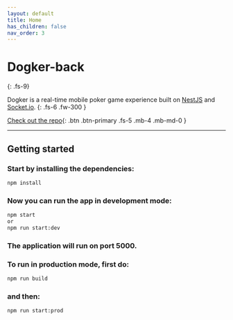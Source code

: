 ```yaml
---
layout: default
title: Home
has_children: false
nav_order: 3
---
```


# Dogker-back
{: .fs-9}

Dogker is a real-time mobile poker game experience built on [NestJS](https://nestjs.com/) and [Socket.io](https://socket.io/).
{: .fs-6 .fw-300 }

[Check out the repo](https://github.com/fulltimeforce/dogker-back){: .btn .btn-primary .fs-5 .mb-4 .mb-md-0 }

---

## Getting started

### Start by installing the dependencies:

```bash
npm install
```

### Now you can run the app in development mode:

```bash
npm start
or
npm run start:dev
```

### The application will run on port 5000.

### To run in production mode, first do:

```bash
npm run build
```

### and then:

```bash
npm run start:prod
```
